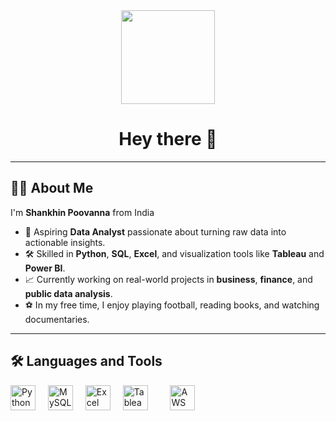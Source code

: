 <div align="center">
  <img height="150" src="https://media.giphy.com/media/M9gbBd9nbDrOTu1Mqx/giphy.gif" />
</div>

<h1 align="center">Hey there 👋</h1>

---

## 👩‍💻 About Me

I'm **Shankhin Poovanna** from India  
- 🔭 Aspiring **Data Analyst** passionate about turning raw data into actionable insights.  
- 🛠 Skilled in **Python**, **SQL**, **Excel**, and visualization tools like **Tableau** and **Power BI**.  
- 📈 Currently working on real-world projects in **business**, **finance**, and **public data analysis**.  
- ⚽ In my free time, I enjoy playing football, reading books, and watching documentaries.

---

## 🛠 Languages and Tools

<div align="left">
  <img src="https://www.python.org/static/community_logos/python-logo-generic.svg" height="40" alt="Python logo" />
  <img width="12" />
  <img src="https://www.svgrepo.com/show/303251/mysql-logo.svg" height="40" alt="MySQL logo" />
  <img width="12" />
  <img src="https://www.svgrepo.com/show/79506/excel-file.svg" height="40" alt="Excel logo" />
  <img width="12" />
  <img src="https://www.svgrepo.com/show/354427/tableau.svg" height="40" alt="Tableau logo" />
  <img width="12" />
  <img width="12" />
  <img src="https://cdn.jsdelivr.net/gh/devicons/devicon/icons/amazonwebservices/amazonwebservices-line-wordmark.svg" height="40" alt="AWS logo" />
</div>

